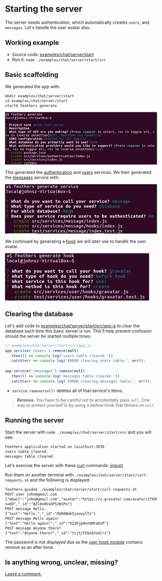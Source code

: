 # Starting the server

The server needs authentication, which automatically creates `users`, and `messages`.
Let's handle the user avatar also.

## Working example

- Source code: [examples/chat/server/start](https://github.com/feathersjs/feathers-guide/tree/master/examples/chat/server/start)
- Run it: `node ./examples/chat/server/start/src`

## Basic scaffolding

We generated the app with:
```text
mkdir examples/chat/server/start
cd examples/chat/server/start
start$ feathers generate
```
![generate chat app](./assets/generate-chat.jpg)

This generated the
[authentication](https://github.com/feathersjs/feathers-guide/blob/master/examples/chat/server/start/src/services/authentication/index.js)
and
[users](https://github.com/feathersjs/feathers-guide/tree/master/examples/chat/server/start/src/services/user)
services.
We then generated the
[messages](https://github.com/feathersjs/feathers-guide/tree/master/examples/chat/server/start/src/services/message)
service with:

![generate message service](./assets/generate-service-message.jpg)

We continued by generating a
[hook](https://github.com/feathersjs/feathers-guide/blob/master/examples/chat/server/start/src/services/user/hooks/gravatar.js)
we will later use to handle the user avatar.

![generate gravatar hook](./assets/generate-hook-gravatar.jpg)

## Clearing the database

Let's add code to
[examples/chat/server/start/src/app.js](https://github.com/feathersjs/feathers-guide/blob/master/examples/chat/server/start/src/app.js)
to clear the database each time this basic server is run.
This'll help prevent confusion should the server be started multiple times.

```javascript
// examples/chat/server/start/src/app.js
app.service('/users').remove(null)
  .then(() => console.log('users table cleared.'))
  .catch(err => console.log('ERROR clearing users table:', err));

app.service('/messages').remove(null)
  .then(() => console.log('messages table cleared.'))
  .catch(err => console.log('ERROR clearing messages table:', err));
```

- `service.remove(null)` deletes all of that service's items.

> **Remove.** You have to be careful not to accidentally pass `null`.
One way to protect yourself is by using a before hook that throws on `null`.

## Running the server

Start the server with `node ./examples/chat/server/start/src` and you will see:
```text
Feathers application started on localhost:3030
users table cleared.
messages table cleared.
```

Let's exercise the server with these
[curl](http://www.slashroot.in/curl-command-tutorial-linux-example-usage)
commands:
[import](../../examples/chat/server/start/curl-requests.sh)

Run them on another terminal with `./examples/chat/server/start/curl-requests.sh`
and the following is displayed:

```text
feathers-guide$ ./examples/chat/server/start/curl-requests.sh
POST user john@gmail.com
{"email":"john@gmail.com","avatar":"https://s.gravatar.com/avatar/1f9d9a9efc2f523b2f09629444632b5c?s=60","_id":"WZl8x0bsbP5JW1Po"}
POST message Hello.
{"text":"Hello.","_id":"ObRdBmk5joooylTx"}
POST message Hello again!
{"text":"Hello again!","_id":"KZ2Kjp9nnGMta8zP"}
POST message Anyone there?
{"text":"Anyone there?","_id":"tcjSjPZQx8JoUCrz"}
```

The password is not displayed due as the
[user hook module](https://github.com/feathersjs/feathers-guide/blob/master/examples/chat/server/start/src/services/user/hooks/index.js)
contains remove as an after hook.

## Is anything wrong, unclear, missing?
[Leave a comment.](https://github.com/feathersjs/feathers-guide/issues/new?title=Comment:Chat-Server-Start-server&body=Comment:Chat-Server-Start-server)
